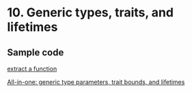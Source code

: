 # 10. Generic types, traits, and lifetimes

## Sample code

[extract a function](./crates/extract_a_function/src/main.rs)

[All-in-one: generic type parameters, trait bounds, and lifetimes](./crates/all_in/src/main.rs)
